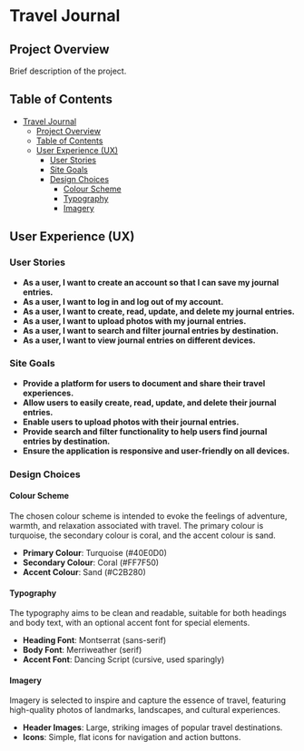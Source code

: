 # Travel Journal
## Project Overview
Brief description of the project.
## Table of Contents
- [Travel Journal](#travel-journal)
  - [Project Overview](#project-overview)
  - [Table of Contents](#table-of-contents)
  - [User Experience (UX)](#user-experience-ux)
    - [User Stories](#user-stories)
    - [Site Goals](#site-goals)
    - [Design Choices](#design-choices)
      - [Colour Scheme](#colour-scheme)
      - [Typography](#typography)
      - [Imagery](#imagery)

## User Experience (UX)

### User Stories
- **As a user, I want to create an account so that I can save my journal entries.**
- **As a user, I want to log in and log out of my account.**
- **As a user, I want to create, read, update, and delete my journal entries.**
- **As a user, I want to upload photos with my journal entries.**
- **As a user, I want to search and filter journal entries by destination.**
- **As a user, I want to view journal entries on different devices.**

### Site Goals
- **Provide a platform for users to document and share their travel experiences.**
- **Allow users to easily create, read, update, and delete their journal entries.**
- **Enable users to upload photos with their journal entries.**
- **Provide search and filter functionality to help users find journal entries by destination.**
- **Ensure the application is responsive and user-friendly on all devices.**

### Design Choices

#### Colour Scheme
The chosen colour scheme is intended to evoke the feelings of adventure, warmth, and relaxation associated with travel. The primary colour is turquoise, the secondary colour is coral, and the accent colour is sand.

- **Primary Colour**: Turquoise (#40E0D0)
- **Secondary Colour**: Coral (#FF7F50)
- **Accent Colour**: Sand (#C2B280)

#### Typography
The typography aims to be clean and readable, suitable for both headings and body text, with an optional accent font for special elements.

- **Heading Font**: Montserrat (sans-serif)
- **Body Font**: Merriweather (serif)
- **Accent Font**: Dancing Script (cursive, used sparingly)

#### Imagery
Imagery is selected to inspire and capture the essence of travel, featuring high-quality photos of landmarks, landscapes, and cultural experiences.

- **Header Images**: Large, striking images of popular travel destinations.
- **Icons**: Simple, flat icons for navigation and action buttons.